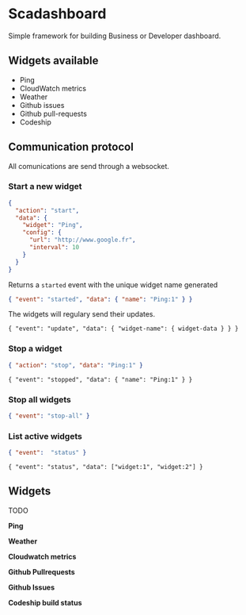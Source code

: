 # Scadashboard

Simple framework for building Business or Developer dashboard.

## Widgets available

 * Ping
 * CloudWatch metrics
 * Weather
 * Github issues
 * Github pull-requests
 * Codeship

## Communication protocol

All comunications are send through a websocket.

### Start a new widget

```json
{
  "action": "start",
  "data": {
    "widget": "Ping",
    "config": {
      "url": "http://www.google.fr",
      "interval": 10
    }
  }
}
```

Returns a `started` event with the unique widget name generated

```json
{ "event": "started", "data": { "name": "Ping:1" } }
```

The widgets will regulary send their updates.

```
{ "event": "update", "data": { "widget-name": { widget-data } } }
```
### Stop a widget

```json
{ "action": "stop", "data": "Ping:1" }
```

```
{ "event": "stopped", "data": { "name": "Ping:1" } }
```

### Stop all widgets

```json
{ "event": "stop-all" }
```

### List active widgets

```json
{ "event":  "status" }
```

```
{ "event": "status", "data": ["widget:1", "widget:2"] }
```

## Widgets

TODO

**Ping**

**Weather**

**Cloudwatch metrics**

**Github Pullrequests**

**Github Issues**

**Codeship build status**
